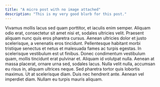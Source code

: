 ```yaml
---
title: "A micro post with no image attached"
description: "This is my very good blurb for this post."
---
```

Vivamus mollis lacus sed quam porttitor, et iaculis enim semper. Aliquam odio erat, consectetur sit amet nisi et, sodales ultricies velit. Praesent aliquam nunc quis eros pharetra cursus. Aenean ultricies dolor et justo scelerisque, a venenatis eros tincidunt. Pellentesque habitant morbi tristique senectus et netus et malesuada fames ac turpis egestas. In scelerisque vestibulum est ut finibus. Donec condimentum vestibulum quam, mollis tincidunt erat pulvinar et. Aliquam id volutpat nulla. Aenean at massa placerat, ornare urna sed, sodales lacus. Nulla velit nulla, accumsan eu risus in, aliquam ultrices neque. Sed pharetra tortor quis lobortis maximus. Ut at scelerisque diam. Duis nec hendrerit ante. Aenean vel imperdiet diam. Nullam eu turpis mauris aliquam.
